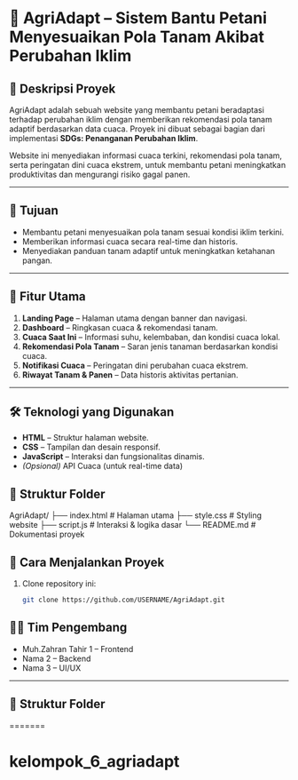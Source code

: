 # 🌱 AgriAdapt – Sistem Bantu Petani Menyesuaikan Pola Tanam Akibat Perubahan Iklim

## 🧭 Deskripsi Proyek
AgriAdapt adalah sebuah website yang membantu petani beradaptasi terhadap perubahan iklim dengan memberikan rekomendasi pola tanam adaptif berdasarkan data cuaca. Proyek ini dibuat sebagai bagian dari implementasi **SDGs: Penanganan Perubahan Iklim**.

Website ini menyediakan informasi cuaca terkini, rekomendasi pola tanam, serta peringatan dini cuaca ekstrem, untuk membantu petani meningkatkan produktivitas dan mengurangi risiko gagal panen.

---

## 🎯 Tujuan
- Membantu petani menyesuaikan pola tanam sesuai kondisi iklim terkini.  
- Memberikan informasi cuaca secara real-time dan historis.  
- Menyediakan panduan tanam adaptif untuk meningkatkan ketahanan pangan.

---

## 🧰 Fitur Utama
1. **Landing Page** – Halaman utama dengan banner dan navigasi.  
2. **Dashboard** – Ringkasan cuaca & rekomendasi tanam.  
3. **Cuaca Saat Ini** – Informasi suhu, kelembaban, dan kondisi cuaca lokal.  
4. **Rekomendasi Pola Tanam** – Saran jenis tanaman berdasarkan kondisi cuaca.  
5. **Notifikasi Cuaca** – Peringatan dini perubahan cuaca ekstrem.  
6. **Riwayat Tanam & Panen** – Data historis aktivitas pertanian.

---

## 🛠️ Teknologi yang Digunakan
- **HTML** – Struktur halaman website.  
- **CSS** – Tampilan dan desain responsif.  
- **JavaScript** – Interaksi dan fungsionalitas dinamis.  
- *(Opsional)* API Cuaca (untuk real-time data)

## 📂 Struktur Folder
AgriAdapt/
├── index.html       # Halaman utama
├── style.css        # Styling website
├── script.js        # Interaksi & logika dasar
└── README.md        # Dokumentasi proyek

## 🚀 Cara Menjalankan Proyek
1. Clone repository ini:
   ```bash
   git clone https://github.com/USERNAME/AgriAdapt.git

## 👨‍💻 Tim Pengembang
- Muh.Zahran Tahir 1 – Frontend
- Nama 2 – Backend
- Nama 3 – UI/UX


---

## 📂 Struktur Folder

=======
# kelompok_6_agriadapt
